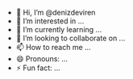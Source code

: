 - 👋 Hi, I’m @denizdeviren
- 👀 I’m interested in ...
- 🌱 I’m currently learning ...
- 💞️ I’m looking to collaborate on ...
- 📫 How to reach me ...
- 😄 Pronouns: ...
- ⚡ Fun fact: ...

<!---
denizdeviren/denizdeviren is a ✨ special ✨ repository because its `README.md` (this file) appears on your GitHub profile.
You can click the Preview link to take a look at your changes.
--->
